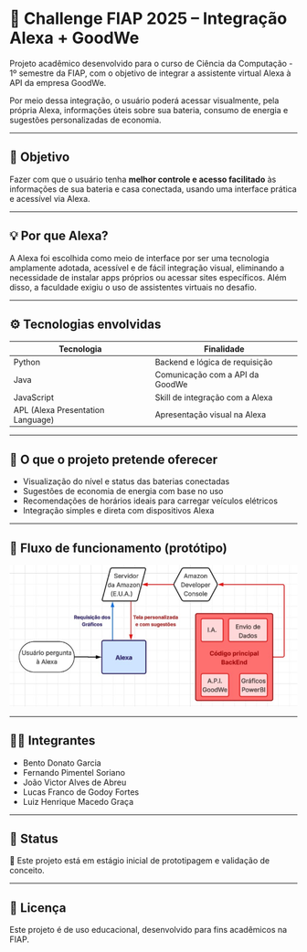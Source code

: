 # 🔋 Challenge FIAP 2025 – Integração Alexa + GoodWe

Projeto acadêmico desenvolvido para o curso de Ciência da Computação - 1º semestre da FIAP, com o objetivo de integrar a assistente virtual Alexa à API da empresa GoodWe.

Por meio dessa integração, o usuário poderá acessar visualmente, pela própria Alexa, informações úteis sobre sua bateria, consumo de energia e sugestões personalizadas de economia.

---

## 🎯 Objetivo

Fazer com que o usuário tenha **melhor controle e acesso facilitado** às informações de sua bateria e casa conectada, usando uma interface prática e acessível via Alexa.

---

## 💡 Por que Alexa?

A Alexa foi escolhida como meio de interface por ser uma tecnologia amplamente adotada, acessível e de fácil integração visual, eliminando a necessidade de instalar apps próprios ou acessar sites específicos. Além disso, a faculdade exigiu o uso de assistentes virtuais no desafio.

---

## ⚙️ Tecnologias envolvidas

| Tecnologia        | Finalidade                                 |
|------------------|---------------------------------------------|
| Python           | Backend e lógica de requisição              |
| Java             | Comunicação com a API da GoodWe             |
| JavaScript       | Skill de integração com a Alexa             |
| APL (Alexa Presentation Language) | Apresentação visual na Alexa |

---

## 🧠 O que o projeto pretende oferecer

- Visualização do nível e status das baterias conectadas
- Sugestões de economia de energia com base no uso
- Recomendações de horários ideais para carregar veículos elétricos
- Integração simples e direta com dispositivos Alexa

---

## 🧭 Fluxo de funcionamento (protótipo)
![Fluxograma do Projeto](assets/Fluxograma_de_funcionamento.jpg)

---

## 👨‍💻 Integrantes

- Bento Donato Garcia  
- Fernando Pimentel Soriano  
- João Victor Alves de Abreu  
- Lucas Franco de Godoy Fortes  
- Luiz Henrique Macedo Graça

---

## 📌 Status

🧪 Este projeto está em estágio inicial de prototipagem e validação de conceito.

---

## 📄 Licença

Este projeto é de uso educacional, desenvolvido para fins acadêmicos na FIAP.
